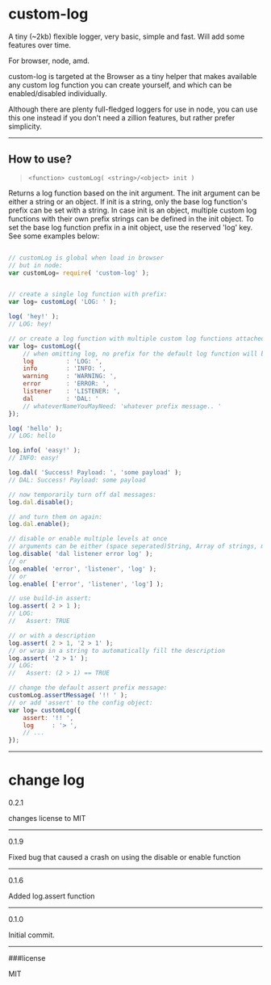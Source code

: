 custom-log
==========

A tiny (~2kb) flexible logger, very basic, simple and fast. Will add some features over time.

For browser, node, amd.

custom-log is targeted at the Browser as a tiny helper that makes available any custom log function you can
create yourself, and which can be enabled/disabled individually.

Although there are plenty full-fledged loggers for use in node, you can use this one instead if you don't
need a zillion features, but rather prefer simplicity.
___

How to use?
---

> `<function> customLog( <string>/<object> init )`

Returns a log function based on the init argument. The init argument can be either a string or an object.
If init is a string, only the base log function's prefix can be set with a string. In case init is an
object, multiple custom log functions with their own prefix strings can be defined in the init object.
To set the base log function prefix in a init object, use the reserved 'log' key. See some examples below:

```javascript

// customLog is global when load in browser
// but in node:
var customLog= require( 'custom-log' );


// create a single log function with prefix:
var log= customLog( 'LOG: ' );

log( 'hey!' );
// LOG: hey!

// or create a log function with multiple custom log functions attached to it:
var log= customLog({
	// when omitting log, no prefix for the default log function will be used
	log			: 'LOG: ',
	info		: 'INFO: ',
	warning		: 'WARNING: ',
	error		: 'ERROR: ',
	listener	: 'LISTENER: ',
	dal			: 'DAL: '
	// whateverNameYouMayNeed: 'whatever prefix message.. '
});

log( 'hello' );
// LOG: hello

log.info( 'easy!' );
// INFO: easy!

log.dal( 'Success! Payload: ', 'some payload' );
// DAL: Success! Payload: some payload

// now temporarily turn off dal messages:
log.dal.disable();

// and turn them on again:
log.dal.enable();

// disable or enable multiple levels at once
// arguments can be either (space seperated)String, Array of strings, multiple Strings
log.disable( 'dal listener error log' );
// or
log.enable( 'error', 'listener', 'log' );
// or
log.enable( ['error', 'listener', 'log'] );

// use build-in assert:
log.assert( 2 > 1 );
// LOG:
//	 Assert: TRUE

// or with a description
log.assert( 2 > 1, '2 > 1' );
// or wrap in a string to automatically fill the description
log.assert( '2 > 1' );
// LOG:
//	 Assert: (2 > 1) == TRUE

// change the default assert prefix message:
customLog.assertMessage( '!! ' );
// or add 'assert' to the config object:
var log= customLog({
	assert: '!! ',
	log		: '> ',
	// ...
});

```
___


change log
==========

0.2.1

changes license to MIT
___

0.1.9

Fixed bug that caused a crash on using the disable or enable function

___

0.1.6

Added log.assert function

___

0.1.0

Initial commit.

___

###license

MIT